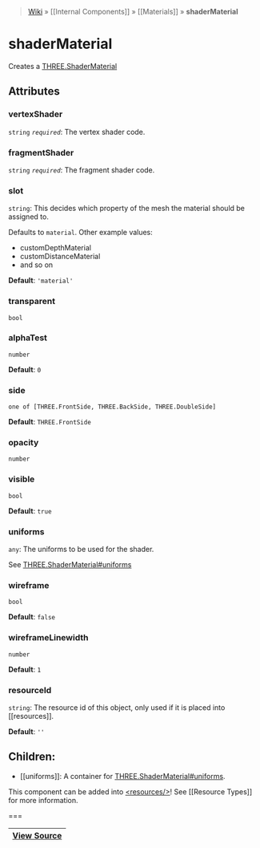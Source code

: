 > [Wiki](Home) » [[Internal Components]] » [[Materials]] » **shaderMaterial**

# shaderMaterial

Creates a [THREE.ShaderMaterial](http://threejs.org/docs/#Reference/Materials/ShaderMaterial)

## Attributes

### vertexShader
``` string ``` *``` required ```*: The vertex shader code.

### fragmentShader
``` string ``` *``` required ```*: The fragment shader code.

### slot
``` string ```: This decides which property of the mesh the material should be assigned to.

Defaults to `material`. Other example values:
- customDepthMaterial
- customDistanceMaterial
- and so on

**Default**: `'material'`

### transparent
``` bool ```

### alphaTest
``` number ```

**Default**: `0`

### side
``` one of [THREE.FrontSide, THREE.BackSide, THREE.DoubleSide] ```

**Default**: `THREE.FrontSide`

### opacity
``` number ```

### visible
``` bool ```

**Default**: `true`

### uniforms
``` any ```: The uniforms to be used for the shader.

See [THREE.ShaderMaterial#uniforms](http://threejs.org/docs/#Reference/Materials/ShaderMaterial.uniforms)

### wireframe
``` bool ```

**Default**: `false`

### wireframeLinewidth
``` number ```

**Default**: `1`

### resourceId
``` string ```: The resource id of this object, only used if it is placed into [[resources]].

**Default**: `''`

## Children:
  * [[uniforms]]: A container for [THREE.ShaderMaterial#uniforms](http://threejs.org/docs/#Reference/Materials/ShaderMaterial.uniforms).

This component can be added into [&lt;resources/&gt;](resources)! See [[Resource Types]] for more information.

===

|**[View Source](../blob/master/src/lib/descriptors/Material/ShaderMaterialDescriptor.js)**|
 ---|

